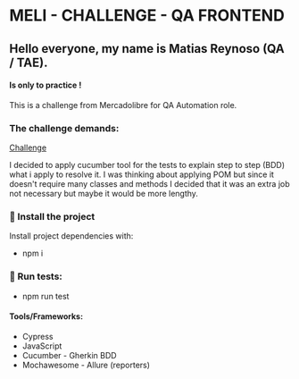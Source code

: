 # MELI - CHALLENGE - QA FRONTEND

## Hello everyone, my name is Matias Reynoso (QA / TAE).

#### Is only to practice !

This is a challenge from Mercadolibre for QA Automation role.

### The challenge demands:
[Challenge](https://ibb.co/x18b5YX)

I decided to apply cucumber tool for the tests to explain step to step (BDD) what i apply to resolve it.
I was thinking about applying POM but since it doesn't require many classes and methods I decided that it was an extra job not necessary but maybe it would be more lengthy.

### 🚀 Install the project
Install project dependencies with:
- npm i

### 🚀 Run tests:
- npm run test

#### Tools/Frameworks:
- Cypress 
- JavaScript 
- Cucumber - Gherkin BDD
- Mochawesome - Allure (reporters)

